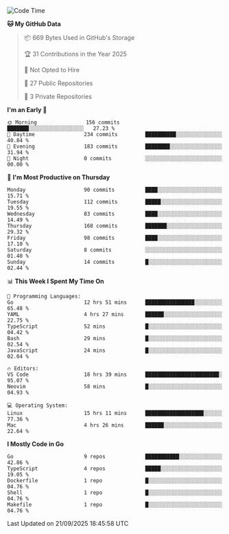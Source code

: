 <!--START_SECTION:waka-->
![Code Time](http://img.shields.io/badge/Code%20Time-1%2C496%20hrs%2052%20mins-blue)

**🐱 My GitHub Data** 

> 📦 669 Bytes Used in GitHub's Storage 
 > 
> 🏆 31 Contributions in the Year 2025
 > 
> 🚫 Not Opted to Hire
 > 
> 📜 27 Public Repositories 
 > 
> 🔑 3 Private Repositories 
 > 
**I'm an Early 🐤** 

```text
🌞 Morning                156 commits         ███████░░░░░░░░░░░░░░░░░░   27.23 % 
🌆 Daytime                234 commits         ██████████░░░░░░░░░░░░░░░   40.84 % 
🌃 Evening                183 commits         ████████░░░░░░░░░░░░░░░░░   31.94 % 
🌙 Night                  0 commits           ░░░░░░░░░░░░░░░░░░░░░░░░░   00.00 % 
```
📅 **I'm Most Productive on Thursday** 

```text
Monday                   90 commits          ████░░░░░░░░░░░░░░░░░░░░░   15.71 % 
Tuesday                  112 commits         █████░░░░░░░░░░░░░░░░░░░░   19.55 % 
Wednesday                83 commits          ████░░░░░░░░░░░░░░░░░░░░░   14.49 % 
Thursday                 168 commits         ███████░░░░░░░░░░░░░░░░░░   29.32 % 
Friday                   98 commits          ████░░░░░░░░░░░░░░░░░░░░░   17.10 % 
Saturday                 8 commits           ░░░░░░░░░░░░░░░░░░░░░░░░░   01.40 % 
Sunday                   14 commits          █░░░░░░░░░░░░░░░░░░░░░░░░   02.44 % 
```


📊 **This Week I Spent My Time On** 

```text
💬 Programming Languages: 
Go                       12 hrs 51 mins      ████████████████░░░░░░░░░   65.48 % 
YAML                     4 hrs 27 mins       ██████░░░░░░░░░░░░░░░░░░░   22.75 % 
TypeScript               52 mins             █░░░░░░░░░░░░░░░░░░░░░░░░   04.42 % 
Bash                     29 mins             █░░░░░░░░░░░░░░░░░░░░░░░░   02.54 % 
JavaScript               24 mins             █░░░░░░░░░░░░░░░░░░░░░░░░   02.04 % 

🔥 Editors: 
VS Code                  18 hrs 39 mins      ████████████████████████░   95.07 % 
Neovim                   58 mins             █░░░░░░░░░░░░░░░░░░░░░░░░   04.93 % 

💻 Operating System: 
Linux                    15 hrs 11 mins      ███████████████████░░░░░░   77.36 % 
Mac                      4 hrs 26 mins       ██████░░░░░░░░░░░░░░░░░░░   22.64 % 
```

**I Mostly Code in Go** 

```text
Go                       9 repos             ███████████░░░░░░░░░░░░░░   42.86 % 
TypeScript               4 repos             █████░░░░░░░░░░░░░░░░░░░░   19.05 % 
Dockerfile               1 repo              █░░░░░░░░░░░░░░░░░░░░░░░░   04.76 % 
Shell                    1 repo              █░░░░░░░░░░░░░░░░░░░░░░░░   04.76 % 
Makefile                 1 repo              █░░░░░░░░░░░░░░░░░░░░░░░░   04.76 % 
```




 Last Updated on 21/09/2025 18:45:58 UTC
<!--END_SECTION:waka-->
